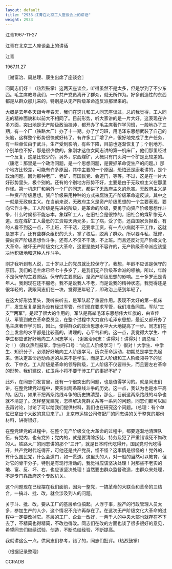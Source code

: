 ```yaml
---
layout: default
title: "2933.江青在北京工人座谈会上的讲话"
weight: 2933
---
```


江青1967-11-27

江青在北京工人座谈会上的讲话

江青

1967.11.27

〖谢富治、周总理、康生出席了座谈会〗

问同志们好！（热烈鼓掌）这两天座谈会，听得虽然不是太多，但是学到了不少东西。毛主席教导我们，一个共产党员离开了群众，就无所作为。好多创造性的东西都是从群众那儿来的，特别是从无产阶级革命造反派那里来的。

大概是去年冬天跟今年春天，我们在这儿和工人同志座谈过，总的我觉得，工人同志的精神面貌和以前大不相同了。目前形势，听大家讲的是一片大好，这表现在许多方面，突出地是无产阶级政治挂帅，都开办了毛主席著作学习班，一般地办了三期，有一个厂（铁路大厂）办了十一期。办了学习班，用毛泽东思想武装了自己的头脑，这样整个形势很快就好转了。有许多工厂增了产，很好地完成了生产任务，有一些单位由于武斗，生产受到影响，有些下降，目前也逐渐恢复了；个别地方、个别单位不好，那是很少数的。象刚才这位女同志讲的第一机床厂，他们那里经过一个反复，这是比较少的。另外，京西煤矿，大概只有门头沟一个矿是比较差的。（康老：那里是一个政治问题，是一个思想问题，是要抓革命促生产的问题。）那个地方比较差，可能有许多原因，其中主要的一个原因，恐怕还是康老讲的，是个政治问题。因为那种老厂、老矿，有国民党、会道门，等等。不过，这是在一片大好形势里头，极个别的。还有的个别地方形势不好，主要是由于无政府主义在那里作怪。第一机床厂和另外一个厂的同志，都讲了无政府主义的危害。无政府主义是一种资产阶级思想。资产阶级采用种种的方式来腐蚀无产阶级革命造反派，其中之一就是无政府主义。在当前来说，无政府主义是资产阶级思想的一个主要表现，要向它作斗争。工人阶级是先进的阶级，是革命的阶级，要勇于向资产阶级思想作斗争，什么时候都不能忘本。象煤矿工人，在旧社会是很惨的，旧社会的煤矿惨无人道。现在煤矿工人最低的工资每天两元多，生了病，受了伤，还由国家负担着。有的人看不到这一点，不上班，不干活，还要拿工资，有一点小病就不干工作，这就是忘本了。还有些群众组织的头头，掌了权后，脱离了群众。所以要斗私、批修，要向资产阶级思想作斗争。还有人不仅不干活，不上班。而且还反对无产阶级文化大革命，破坏无产阶级文化大革命，这更是绝对不容许的，无产阶级革命派应该坚决地积极地和这种人作斗争。

刚才我听到有人说，三十岁以上的党员就比较保守了。我想，年龄不应该是保守的原因。我们的毛主席已经七十多岁了，是我们无产阶级革命派的领袖。所以，年龄不是保守的主要原因。保守的主要原因，是资产阶级思想的影响。三十多岁还是青年人。我到现在还不服老。我不是说我人不老，而是说我的精神状态，我觉得还是很年轻的，我跟同志们在一块，觉得更年轻了，即政治上感到年轻了。

在这大好形势里头，我听来听去，是军队起了重要作用。表现不太好的第一机床厂，发生反复是因为没有经过军管，他们现在要求军管，我们准备同意。军队“三支”“两军”，是起了很大的作用的。军队是高举毛泽东思想伟大红旗的，由宣传队、军管到成立革命委员会，在整个过程中大力宣传毛泽东思想，最近又都开办了毛主席著作学习班，因此，使得群众的政治思想水平大大地提高了一步。同志们在会上发言的水平都是比较高的，讲理的，心平气和的。这一点，我觉得大学生、中学生都应该好好地向工人同志学习。（谢富治同志：讲得对！讲得对！周总理：对！）（群众热烈鼓掌，学生呼口号：“向工人阶级学习！”）很对！大学生、中学生、知识分子，必须好好地向工人阶级学习。历次革命运动，初期总是学生先起来。但决定革命运动命运的从来不是学生，而是工人阶级和工人阶级领导下的贫农、下中农。工人阶级是革命的领导阶级，工人阶级不仅要带头，而且要左右革命的形势。我们建议，红卫兵小将不要干涉工厂的事好不好？

此外，在同志们发言里，还有一个很突出的问题，也是值得学习的。就是同志们讲，在整党建党过程中，要突出两条路线斗争的历史。这一点，我认为也是水平高的。因为，如果不把两条路线斗争的历史搞清楚，那么，目前这两条路线的斗争也就不清楚了。怎样整党建党，怎样解决党群关系等一系列的问题，同志们都可以回去再讨论，讨论了可以给我们提供材料，我们也在研究这个问题。（总理：有个单位已拿出个大致的意见来了。）北京市运输公司修配厂的同志讲的关于整党的那份材料，讲得很好。

在整党建党的过程中，在整个无产阶级文化大革命的过程中，都要逐渐地清理队伍，有党内，也有党外；党内的，就是要清除叛徒、特务及犯了严重错误死不悔改的人。铁路大厂的同志讲的那个“三开”，就是日本时代吃得开，国民党时代吃得开，共产党时代吃得开，可他还是共产党员，怪不怪？这事情是很怪的！党外的，有什么国民党，什么会道门，如一贯道。这里头的人，对一般的当然可以教育，但对它的骨干分子，特别是有现行活动的，我觉得应该坚决处理！对那些不老实的地、富、反、坏、右，也应该坚决处理！当然要由群众监督改造，由群众来处理，不是专门靠政府这个专政机关。

这个问题现在已经摆在我们面前，因为一整党，一搞革命的大联合和革命的三结合，一搞斗、批、改，就会涉及到人的问题。

关于斗、批、改，要从工厂的基层单位搞起。人浮于事，脱产的行政管理人员太多，参加生产的人少，这个情况不允许再存在了。在这次无产阶级文化大革命的过程中一定要改掉它。基层的工厂、企业一改好，一两千人的中央大部也就存在不下去了，不精简也得精简，不改也得改。同志们在改的方面也谈了很多很好的意见，希望同志们继续试验、创造，不断总结经验，不断提高。

我就讲这么一点，供同志们参考，错了的，同志们批评。（热烈鼓掌）

（根据记录整理）

CCRADB

